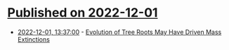 # [Published on 2022-12-01](index.md)

* [2022-12-01, 13:37:00](https://soylentnews.org/article.pl?sid=22/11/30/1347258&from=rss) - [Evolution of Tree Roots May Have Driven Mass Extinctions](https://soylentnews.org/article.pl?sid=22/11/30/1347258&from=rss)

